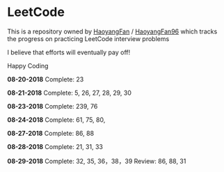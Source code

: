 # LeetCode
This is a repository owned by [HaoyangFan](https://github.com/HaoyangFan) / [HaoyangFan96](https://github.com/HaoyangFan96) which tracks the progress on practicing LeetCode interview problems

I believe that efforts will eventually pay off!

Happy Coding

**08-20-2018**
Complete: 23

**08-21-2018**
Complete: 5, 26, 27, 28, 29, 30

**08-23-2018**
Complete: 239, 76

**08-24-2018**
Complete: 61, 75, 80,

**08-27-2018**
Complete: 86, 88

**08-28-2018**
Complete: 21, 31, 33

**08-29-2018**
Complete: 32, 35, 36，38，39
Review: 86, 88, 31
